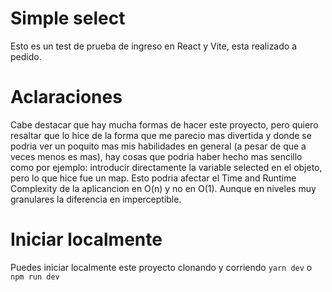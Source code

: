 # Simple select
Esto es un test de prueba de ingreso en React y Vite, esta realizado a pedido.

# Aclaraciones
Cabe destacar que hay mucha formas de hacer este proyecto, pero quiero resaltar que lo hice de la forma que me parecio
mas divertida y donde se podria ver un poquito mas mis habilidades en general (a pesar de que a veces menos es mas), hay cosas que podria haber hecho mas sencillo como por ejemplo: introducir directamente la variable selected en el objeto, pero lo que hice fue un map.
Esto podria afectar el Time and Runtime Complexity de la aplicancion en O(n) y no en O(1). Aunque en niveles muy granulares la diferencia en imperceptible.

# Iniciar localmente
Puedes iniciar localmente este proyecto clonando y corriendo `yarn dev` o `npm run dev`
